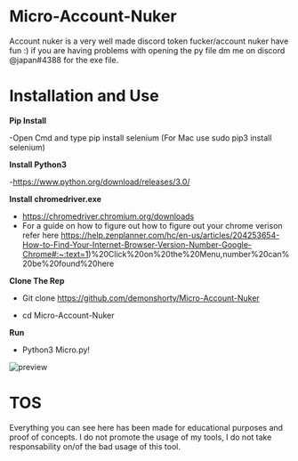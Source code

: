 # Micro-Account-Nuker
Account nuker is a very well made discord token fucker/account nuker have fun :) if you are having problems with opening the py file dm me on discord @japan#4388 for the exe file.


# Installation and Use 
__Pip Install__

-Open Cmd and type pip install selenium (For Mac use sudo pip3 install selenium)



__Install Python3__

 -https://www.python.org/download/releases/3.0/

__Install chromedriver.exe__

 - https://chromedriver.chromium.org/downloads
 - For a guide on how to figure out how to figure out your chrome verison refer here https://help.zenplanner.com/hc/en-us/articles/204253654-How-to-Find-Your-Internet-Browser-Version-Number-Google-Chrome#:~:text=1)%20Click%20on%20the%20Menu,number%20can%20be%20found%20here

__Clone The Rep__

  - Git clone https://github.com/demonshorty/Micro-Account-Nuker

  - cd Micro-Account-Nuker

__Run__
  - Python3 Micro.py!




![preview](https://user-images.githubusercontent.com/82213937/114192891-ff38a080-991b-11eb-83e0-c323fcb17076.png)

  
# TOS                                                                                                                                                               
Everything you can see here has been made for educational purposes and proof of concepts. I do not promote the usage of my tools, I do not take responsability on/of the bad usage of this tool.

